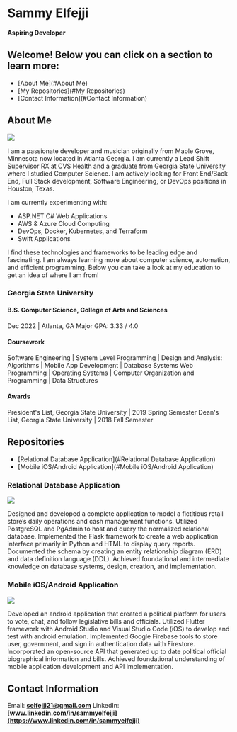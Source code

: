 # **Sammy Elfejji** 
**Aspiring Developer**

## Welcome! Below you can click on a section to learn more:

+ [About Me](#About Me)
+ [My Repositories](#My Repositories)
+ [Contact Information](#Contact Information)

## **About Me**

![](/assets/resized-image-Promo.jpeg")

I am a passionate developer and musician originally from Maple Grove, Minnesota now located in Atlanta Georgia. I
am currently a Lead Shift Supervisor RX at CVS Health and a graduate from Georgia State University where I studied
Computer Science. I am actively looking for Front End/Back End, Full Stack development, Software Engineering, or
DevOps positions in Houston, Texas.

I am currently experimenting with:

+ ASP.NET C# Web Applications
+ AWS & Azure Cloud Computing
+ DevOps, Docker, Kubernetes, and Terraform
+ Swift Applications

I find these technologies and frameworks to be leading edge and fascinating.
I am always learning more about computer science, automation, and efficient programming.
Below you can take a look at my education to get an idea of where I am from!

### **Georgia State University**
#### B.S. Computer Science, College of Arts and Sciences
Dec 2022 | Atlanta, GA
Major GPA: 3.33 / 4.0

#### Coursework
Software Engineering | System Level Programming | Design and Analysis: Algorithms | Mobile App Development | Database Systems Web Programming | Operating Systems | Computer Organization and Programming | Data Structures

#### Awards
President's List, Georgia State University | 2019 Spring Semester 
Dean's List, Georgia State University | 2018 Fall Semester



## **Repositories**

+ [Relational Database Application](#Relational Database Application)
+ [Mobile iOS/Android Application](#Mobile iOS/Android Application)

### **Relational Database Application**

![](/assets/ECX-1909_Hero_PostgreSQL_600x400_2x.jpeg")

Designed and developed a complete application to model a fictitious retail store’s daily operations and cash management functions.
Utilized PostgreSQL and PgAdmin to host and query the normalized relational database.
Implemented the Flask framework to create a web application interface primarily in Python and HTML to display query reports.
Documented the schema by creating an entity relationship diagram (ERD) and data definition language (DDL).
Achieved foundational and intermediate knowledge on database systems, design, creation, and implementation.

### **Mobile iOS/Android Application**

![](/assets/flutter.jpg")

Developed an android application that created a political platform for users to vote, chat, and follow legislative bills and officials.
Utilized Flutter framework with Android Studio and Visual Studio Code (iOS) to develop and test with android emulation.
Implemented Google Firebase tools to store user, government, and sign in authentication data with Firestore. 
Incorporated an open-source API that generated up to date political official biographical information and bills.
Achieved foundational understanding of mobile application development and API implementation.

## Contact Information

Email: **selfejji21@gmail.com**
LinkedIn: **[www.linkedin.com/in/sammyelfejji](https://www.linkedin.com/in/sammyelfejji)**


